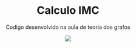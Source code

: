 <h1 align="center"> Calculo IMC</h1>

<p align="center">Codigo desenvolvido na aula de teoria dos grafos</p>

<div align="center">
<img src="https://user-images.githubusercontent.com/32443720/169753101-625f7f63-b0da-4875-98cd-9518ffe73059.png">
</div>